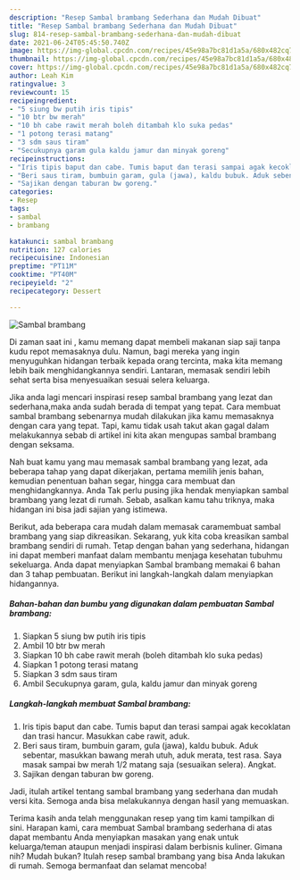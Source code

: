 ```yaml
---
description: "Resep Sambal brambang Sederhana dan Mudah Dibuat"
title: "Resep Sambal brambang Sederhana dan Mudah Dibuat"
slug: 814-resep-sambal-brambang-sederhana-dan-mudah-dibuat
date: 2021-06-24T05:45:50.740Z
image: https://img-global.cpcdn.com/recipes/45e98a7bc81d1a5a/680x482cq70/sambal-brambang-foto-resep-utama.jpg
thumbnail: https://img-global.cpcdn.com/recipes/45e98a7bc81d1a5a/680x482cq70/sambal-brambang-foto-resep-utama.jpg
cover: https://img-global.cpcdn.com/recipes/45e98a7bc81d1a5a/680x482cq70/sambal-brambang-foto-resep-utama.jpg
author: Leah Kim
ratingvalue: 3
reviewcount: 15
recipeingredient:
- "5 siung bw putih iris tipis"
- "10 btr bw merah"
- "10 bh cabe rawit merah boleh ditambah klo suka pedas"
- "1 potong terasi matang"
- "3 sdm saus tiram"
- "Secukupnya garam gula kaldu jamur dan minyak goreng"
recipeinstructions:
- "Iris tipis baput dan cabe. Tumis baput dan terasi sampai agak kecoklatan dan trasi hancur. Masukkan cabe rawit, aduk."
- "Beri saus tiram, bumbuin garam, gula (jawa), kaldu bubuk. Aduk sebentar, masukkan bawang merah utuh, aduk merata, test rasa. Saya masak sampai bw merah 1/2 matang saja (sesuaikan selera). Angkat."
- "Sajikan dengan taburan bw goreng."
categories:
- Resep
tags:
- sambal
- brambang

katakunci: sambal brambang 
nutrition: 127 calories
recipecuisine: Indonesian
preptime: "PT11M"
cooktime: "PT40M"
recipeyield: "2"
recipecategory: Dessert

---
```



![Sambal brambang](https://img-global.cpcdn.com/recipes/45e98a7bc81d1a5a/680x482cq70/sambal-brambang-foto-resep-utama.jpg)

Di zaman  saat ini , kamu memang dapat membeli makanan siap saji tanpa kudu repot memasaknya dulu. Namun, bagi mereka yang ingin menyuguhkan hidangan terbaik kepada orang tercinta, maka kita memang lebih baik menghidangkannya sendiri. Lantaran, memasak sendiri lebih sehat serta bisa menyesuaikan sesuai selera keluarga.

Jika anda lagi mencari inspirasi resep sambal brambang yang lezat dan sederhana,maka anda sudah berada di tempat yang tepat. Cara membuat sambal brambang  sebenarnya mudah dilakukan jika kamu memasaknya dengan cara yang tepat. Tapi, kamu tidak usah takut akan gagal dalam melakukannya 
sebab di artikel ini kita akan mengupas sambal brambang dengan seksama.  



Nah buat kamu yang mau memasak sambal brambang yang lezat, ada beberapa tahap yang dapat dikerjakan, pertama memilih jenis bahan, kemudian penentuan bahan segar, hingga cara membuat dan menghidangkannya. Anda Tak perlu pusing jika hendak menyiapkan sambal brambang yang lezat di rumah. Sebab, asalkan kamu  tahu triknya, maka hidangan ini bisa jadi sajian yang istimewa.

Berikut, ada beberapa cara mudah dalam memasak caramembuat sambal brambang yang siap dikreasikan. Sekarang, yuk kita coba kreasikan sambal brambang sendiri di rumah. Tetap dengan bahan yang sederhana, hidangan ini dapat memberi manfaat dalam membantu menjaga kesehatan tubuhmu sekeluarga. Anda dapat menyiapkan Sambal brambang memakai 6 bahan dan 3 tahap pembuatan. Berikut ini langkah-langkah dalam menyiapkan hidangannya.

<!--inarticleads1-->

##### Bahan-bahan dan bumbu yang digunakan dalam pembuatan Sambal brambang:

1. Siapkan 5 siung bw putih iris tipis
1. Ambil 10 btr bw merah
1. Siapkan 10 bh cabe rawit merah (boleh ditambah klo suka pedas)
1. Siapkan 1 potong terasi matang
1. Siapkan 3 sdm saus tiram
1. Ambil Secukupnya garam, gula, kaldu jamur dan minyak goreng




<!--inarticleads2-->

##### Langkah-langkah membuat Sambal brambang:

1. Iris tipis baput dan cabe. Tumis baput dan terasi sampai agak kecoklatan dan trasi hancur. Masukkan cabe rawit, aduk.
1. Beri saus tiram, bumbuin garam, gula (jawa), kaldu bubuk. Aduk sebentar, masukkan bawang merah utuh, aduk merata, test rasa. Saya masak sampai bw merah 1/2 matang saja (sesuaikan selera). Angkat.
1. Sajikan dengan taburan bw goreng.




Jadi, itulah artikel tentang  sambal brambang  yang sederhana dan mudah versi kita. Semoga anda bisa melakukannya dengan hasil yang memuaskan. 

Terima kasih anda telah menggunakan resep yang tim kami tampilkan di sini. Harapan kami, cara membuat  Sambal brambang sederhana di atas dapat membantu Anda menyiapkan masakan yang enak untuk keluarga/teman ataupun menjadi inspirasi dalam berbisnis kuliner. Gimana nih? Mudah bukan? Itulah resep sambal brambang yang bisa Anda lakukan di rumah. Semoga bermanfaat dan selamat mencoba!


